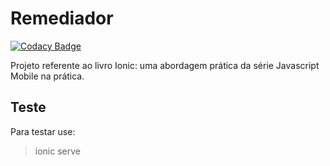 # Remediador
[![Codacy Badge](https://api.codacy.com/project/badge/Grade/d2cbe6b6951448b88a4fd159922e6aeb)](https://www.codacy.com/app/jtpdev/remediador?utm_source=github.com&amp;utm_medium=referral&amp;utm_content=jtpdev/remediador&amp;utm_campaign=Badge_Grade)

Projeto referente ao livro Ionic: uma abordagem prática da série Javascript Mobile na prática.

## Teste
Para testar use:

> ionic serve
